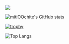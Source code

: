![](https://komarev.com/ghpvc/?username=your-github-mitiOOchite&color=lightgrey&style=for-the-badge	)

![mitiOOchite's GitHub stats](https://github-readme-stats.vercel.app/api?username=mitiOOchite&show_icons=true&theme=transparent)

[![trophy](https://github-profile-trophy.vercel.app/?username=mitiOOchite&theme=onedark)](https://github.com/mitiOOchite/github-profile-trophy)

![Top Langs](https://github-readme-stats.vercel.app/api/top-langs/?username=mitiOOchite&layout=compact)


